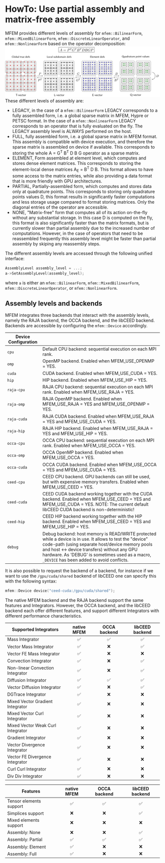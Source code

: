 # HowTo: Use partial assembly and matrix-free assembly

MFEM provides different levels of assembly for `mfem::BilinearForm`,
`mfem::MixedBilinearForm`, `mfem::DiscreteLinearOperator`, and
`mfem::NonlinearForm` based on the operator decomposition:
![Operator Decomposition](../img/libceed.png "Operator Decomposition")
These different levels of assembly are:

- LEGACY, in the case of a `mfem::BilinearForm` LEGACY corresponds to a fully assembled form, i.e. a global sparse matrix in MFEM, Hypre or PETSC format. In the case of a `mfem::NonlinearForm` LEGACY corresponds to an operator that is fully evaluated on the fly. The LEGACY assembly level is ALWAYS performed on the host.
- FULL, fully assembled form, i.e. a global sparse matrix in MFEM format. This assembly is compatible with device execution, and therefore the sparse matrix is assembled on device if available. This corresponds to storing the whole A = G<sup>T</sup> B<sup>T</sup> D B G operator as a sparse matrix.
- ELEMENT, Form assembled at element level, which computes and stores dense element matrices. This corresponds to storing the element-local dense matrices A<sub>E</sub> = B<sup>T</sup> D B. This format allows to have some access to the matrix entries, while also providing a data format that is more friendly with GPU architectures.
- PARTIAL, Partially-assembled form, which computes and stores data only at quadrature points. This corresponds to storing only quadrature points values D, this format results in significantly faster computations and less storage usage compared to format storing matrices. Only the diagonal entries of the operator are accessible.
- NONE, "Matrix-free" form that computes all of its action on-the-fly without any substantial storage. In this case D is computed on the fly, this format is also significantly faster than the matrix formats, but is currently slower than partial assembly due to the increased number of computations. However, in the case of operators that need to be reassembled frequently this assembly level might be faster than partial assembly by skiping any reassembly steps.

The different assembly levels are accessed through the following unified interface:
```c++
AssemblyLevel assembly_level = ...;
a->SetAssemblyLevel(assembly_level);
```
where `a` is either an `mfem::BilinearForm`, `mfem::MixedBilinearForm`,
`mfem::DiscreteLinearOperator`, or `mfem::NonlinearForm`.

## Assembly levels and backends

MFEM integrates three backends that interact with the assembly levels, namely the RAJA backend, the OCCA backend, and the libCEED backend.
Backends are accessible by configuring the `mfem::Device` accordingly.

| Device Configuration |  |
|-|-|
| `cpu` | Default CPU backend: sequential execution on each MPI rank. |
| `omp` | OpenMP backend. Enabled when MFEM_USE_OPENMP = YES. |
| `cuda` | CUDA backend. Enabled when MFEM_USE_CUDA = YES. |
| `hip` | HIP backend. Enabled when MFEM_USE_HIP = YES. |
| `raja-cpu` | RAJA CPU backend: sequential execution on each MPI rank. Enabled when MFEM_USE_RAJA = YES. |
| `raja-omp` | RAJA OpenMP backend. Enabled when MFEM_USE_RAJA = YES and MFEM_USE_OPENMP = YES. |
| `raja-cuda` | RAJA CUDA backend. Enabled when MFEM_USE_RAJA = YES and MFEM_USE_CUDA = YES. |
| `raja-hip` | RAJA HIP backend. Enabled when MFEM_USE_RAJA = YES and MFEM_USE_HIP = YES. |
| `occa-cpu` | OCCA CPU backend: sequential execution on each MPI rank. Enabled when MFEM_USE_OCCA = YES. |
| `occa-omp` | OCCA OpenMP backend. Enabled when MFEM_USE_OCCA = YES. |
| `occa-cuda` | OCCA CUDA backend. Enabled when MFEM_USE_OCCA = YES and MFEM_USE_CUDA = YES. |
| `ceed-cpu` | CEED CPU backend. GPU backends can still be used, but with expensive memory transfers. Enabled when MFEM_USE_CEED = YES. |
| `ceed-cuda` | CEED CUDA backend working together with the CUDA backend. Enabled when MFEM_USE_CEED = YES and MFEM_USE_CUDA = YES. NOTE: The current default libCEED CUDA backend is non-deterministic! |
| `ceed-hip` | CEED HIP backend working together with the HIP backend. Enabled when MFEM_USE_CEED = YES and MFEM_USE_HIP = YES. |
| `debug` | Debug backend: host memory is READ/WRITE protected while a device is in use. It allows to test the "device" code-path (using separate host/device memory pools and host <-> device transfers) without any GPU hardware. As 'DEBUG' is sometimes used as a macro, `_DEVICE` has been added to avoid conflicts. |

It is also possible to request the backend of a backend, for instance if we want to use the `/gpu/cuda/shared` backend of libCEED one can specify this with the following syntax:
```c++
mfem::Device device("ceed-cuda:/gpu/cuda/shared");
```

The native MFEM backend and the RAJA backend support the same features and Integrators. However, the OCCA backend, and the libCEED backend each offer different features, and support different Integrators with different performance characteristics.

| Supported Integrators             | native MFEM | OCCA backend | libCEED backend |
|-----------------------------------|:-----------:|:------------:|:---------------:|
| Mass Integrator                   | ✅          | ✅           | ✅              |
| Vector Mass Integrator            | ✅          | ❌           | ✅              |
| Vector FE Mass Integrator         | ✅          | ❌           | ❌              |
| Convection Integrator             | ✅          | ❌           | ✅              |
| Non-linear Convection Integrator  | ✅          | ❌           | ✅              |
| Diffusion Integrator              | ✅          | ✅           | ✅              |
| Vector Diffusion Integrator       | ✅          | ❌           | ✅              |
| DGTrace Integrator                | ✅          | ❌           | ❌              |
| Mixed Vector Gradient Integrator  | ✅          | ❌           | ❌              |
| Mixed Vector Curl Integrator      | ✅          | ❌           | ❌              |
| Mixed Vector Weak Curl Integrator | ✅          | ❌           | ❌              |
| Gradient Integrator               | ✅          | ❌           | ❌              |
| Vector Divergence Integrator      | ✅          | ❌           | ❌              |
| Vector FE Divergence Integrator   | ✅          | ❌           | ❌              |
| Curl Curl Integrator              | ✅          | ❌           | ❌              |
| Div Div Integrator                | ✅          | ❌           | ❌              |

| Features                          | native MFEM | OCCA backend | libCEED backend |
|-----------------------------------|:-----------:|:------------:|:---------------:|
| Tensor elements support           | ✅          | ✅           | ✅              |
| Simplices support                 | ❌          | ❌           | ✅              |
| Mixed elements support            | ❌          | ❌           | ❌              |
| Assembly: None                    | ❌          | ❌           | ✅              |
| Assembly: Partial                 | ✅          | ✅           | ✅              |
| Assembly: Element                 | ✅          | ❌           | ❌              |
| Assembly: Full                    | ✅          | ❌           | ❌              |
